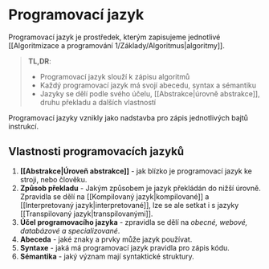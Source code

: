 # Programovací jazyk
Programovací jazyk je prostředek, kterým zapisujeme jednotlivé [[Algoritmizace a programování 1/Základy/Algoritmus|algoritmy]].

>**TL,DR**:
>- Programovací jazyk slouží k zápisu algoritmů
>- Každý programovací jazyk má svojí abecedu, syntax a sémantiku
>- Jazyky se dělí podle svého účelu, [[Abstrakce|úrovně abstrakce]], druhu překladu a dalších vlastností

Programovací jazyky vznikly jako nadstavba pro zápis jednotlivých bajtů instrukcí.

## Vlastnosti programovacích jazyků
1. **[[Abstrakce|Úroveň abstrakce]]** - jak blízko je programovací jazyk ke stroji, nebo člověku.
2. **Způsob překladu** - Jakým způsobem je jazyk překládán do nižší úrovně. Zpravidla se dělí na [[Kompilovaný jazyk|kompilované]] a [[Interpretovaný jazyk|interpretované]], lze se ale setkat i s jazyky [[Transpilovaný jazyk|transpilovanými]].
3. **Účel programovacího jazyka** - zpravidla se dělí na *obecné, webové, databázové a specializované*.
4. **Abeceda** - jaké znaky a prvky může jazyk používat.
5. **Syntaxe** - jaká má programovací jazyk pravidla pro zápis kódu.
6. **Sémantika** - jaký význam mají syntaktické struktury.
